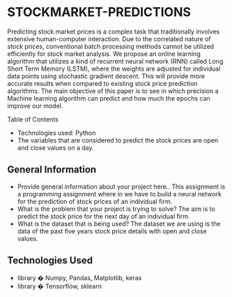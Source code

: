 # STOCKMARKET-PREDICTIONS

Predicting stock market prices is a complex task that traditionally involves extensive human-computer interaction. Due to the correlated nature of stock prices, conventional batch processing methods cannot be utilized efficiently for stock market analysis. We propose an online learning algorithm that utilizes a kind of recurrent neural network (RNN) called Long Short Term Memory (LSTM), where the weights are adjusted for individual data points using stochastic gradient descent. This will provide more accurate results when compared to existing stock price prediction algorithms. The main objective of this paper is to see in which precision a Machine learning algorithm can predict and how much the epochs can improve our model.

Table of Contents
* Technologies used: Python
* The variables that are considered to predict the stock prices are open and close values on a day.



## General Information
- Provide general information about your project here..
This assignment is a programming assignment where in we have to build a neural network for the prediction of stock prices of an individual firm.
- What is the problem that your project is trying to solve?
The aim is to predict the stock price for the next day of an individual firm. 
- What is the dataset that is being used?
The dataset we are using is the data of the past five years stock price details with open and close values.

## Technologies Used
- library � Numpy, Pandas, Matplotlib, keras
- library � Tensorflow, sklearn


